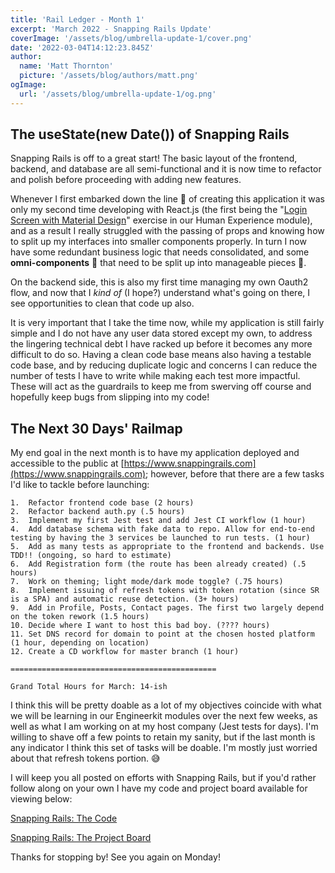 ```yaml
---
title: 'Rail Ledger - Month 1'
excerpt: 'March 2022 - Snapping Rails Update'
coverImage: '/assets/blog/umbrella-update-1/cover.png'
date: '2022-03-04T14:12:23.845Z'
author:
  name: 'Matt Thornton'
  picture: '/assets/blog/authors/matt.png'
ogImage:
  url: '/assets/blog/umbrella-update-1/og.png'
---
```


## The useState(new Date()) of Snapping Rails 

Snapping Rails is off to a great start! The basic layout of the frontend, backend, and database are all semi-functional and it is now time to refactor and polish before proceeding with adding new features.

Whenever I first embarked down the line 🚆 of creating this application it was only my second time developing with React.js (the first being the "[Login Screen with Material Design](https://github.com/engineerkit/engineerkit/blob/main/exercises/human-experience/login-screen-ui.md)" exercise in our Human Experience module), and as a result I really struggled with the passing of props and knowing how to split up my interfaces into smaller components properly. In turn I now have some redundant business logic that needs consolidated, and some **omni-components** 🦖 that need to be split up into manageable pieces 🐔.

On the backend side, this is also my first time managing my own Oauth2 flow, and now that I *kind of* (I hope?) understand what's going on there, I see opportunities to clean that code up also.

 It is very important that I take the time now, while my application is still fairly simple and I do not have any user data stored except my own, to address the lingering technical debt I have racked up before it becomes any more difficult to do so. Having a clean code base means also having a testable code base, and by reducing duplicate logic and concerns I can reduce the number of tests I have to write while making each test more impactful. These will act as the guardrails to keep me from swerving off course and hopefully keep bugs from slipping into my code!


 ## The Next 30 Days' Railmap

 My end goal in the next month is to have my application deployed and accessible to the public at [https://www.snappingrails.com](https://www.snappingrails.com); however, before that there are a few tasks I'd like to tackle before launching:

    1.  Refactor frontend code base (2 hours)
    2.  Refactor backend auth.py (.5 hours)
    3.  Implement my first Jest test and add Jest CI workflow (1 hour)
    4.  Add database schema with fake data to repo. Allow for end-to-end testing by having the 3 services be launched to run tests. (1 hour)
    5.  Add as many tests as appropriate to the frontend and backends. Use TDD!! (ongoing, so hard to estimate)
    6.  Add Registration form (the route has been already created) (.5 hours)
    7.  Work on theming; light mode/dark mode toggle? (.75 hours)
    8.  Implement issuing of refresh tokens with token rotation (since SR is a SPA) and automatic reuse detection. (3+ hours)
    9.  Add in Profile, Posts, Contact pages. The first two largely depend on the token rework (1.5 hours)
    10. Decide where I want to host this bad boy. (???? hours)
    11. Set DNS record for domain to point at the chosen hosted platform (1 hour, depending on location)
    12. Create a CD workflow for master branch (1 hour)

    ==============================================

    Grand Total Hours for March: 14-ish


I think this will be pretty doable as a lot of my objectives coincide with what we will be learning in our Engineerkit modules over the next few weeks, as well as what I am working on at my host company (Jest tests for days). I'm willing to shave off a few points to retain my sanity, but if the last month is any indicator I think this set of tasks will be doable. I'm mostly just worried about that refresh tokens portion. 😅


I will keep you all posted on efforts with Snapping Rails, but if you'd rather follow along on your own I have my code and project board available for viewing below:

[Snapping Rails: The Code](https://github.com/ThorntonMatthewD/snapping-rails)

[Snapping Rails: The Project Board](https://github.com/users/ThorntonMatthewD/projects/1)

Thanks for stopping by! See you again on Monday!



